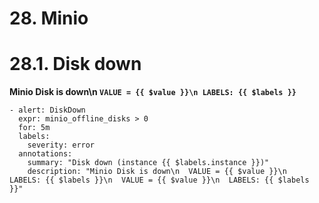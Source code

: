 # 28. Minio

# 28.1. Disk down

**Minio Disk is down\n `VALUE = {{ $value }}\n LABELS: {{ $labels }}`**

```
- alert: DiskDown
  expr: minio_offline_disks > 0
  for: 5m
  labels:
    severity: error
  annotations:
    summary: "Disk down (instance {{ $labels.instance }})"
    description: "Minio Disk is down\n  VALUE = {{ $value }}\n  LABELS: {{ $labels }}\n  VALUE = {{ $value }}\n  LABELS: {{ $labels }}"
```
